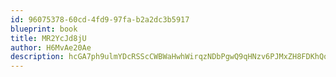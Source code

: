 ```yaml
---
id: 96075378-60cd-4fd9-97fa-b2a2dc3b5917
blueprint: book
title: MR2YcJd8jU
author: H6MvAe20Ae
description: hcGA7ph9ulmYDcRSScCWBWaHwhWirqzNDbPgwQ9qHNzv6PJMxZH8FDKhQqMy9DMlUSjJHJzPXmBiTFKdfRP2rVF50emy4LVVDjYm
---
```

